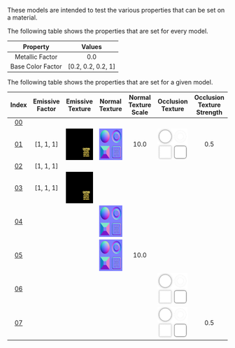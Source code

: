 These models are intended to test the various properties that can be set on a material.  

The following table shows the properties that are set for every model.  


Property | **Values**
:---: | :---:
Metallic Factor | 0.0
Base Color Factor | [0.2, 0.2, 0.2, 1]

 
The following table shows the properties that are set for a given model.  


Index | Emissive Factor | Emissive Texture | Normal Texture | Normal Texture Scale | Occlusion Texture | Occlusion Texture Strength
:---: | :---: | :---: | :---: | :---: | :---: | :---:
[00](./Material_00.gltf) |   |   |   |   |   |  
[01](./Material_01.gltf) | [1, 1, 1] | <img src="./Textures/Texture_emissive.png" height="72" width="72" align="middle"> | <img src="./Textures/Texture_normal.png" height="72" width="72" align="middle"> | 10.0 | <img src="./Textures/Texture_occlusion.png" height="72" width="72" align="middle"> | 0.5
[02](./Material_02.gltf) | [1, 1, 1] |   |   |   |   |  
[03](./Material_03.gltf) | [1, 1, 1] | <img src="./Textures/Texture_emissive.png" height="72" width="72" align="middle"> |   |   |   |  
[04](./Material_04.gltf) |   |   | <img src="./Textures/Texture_normal.png" height="72" width="72" align="middle"> |   |   |  
[05](./Material_05.gltf) |   |   | <img src="./Textures/Texture_normal.png" height="72" width="72" align="middle"> | 10.0 |   |  
[06](./Material_06.gltf) |   |   |   |   | <img src="./Textures/Texture_occlusion.png" height="72" width="72" align="middle"> |  
[07](./Material_07.gltf) |   |   |   |   | <img src="./Textures/Texture_occlusion.png" height="72" width="72" align="middle"> | 0.5
 
